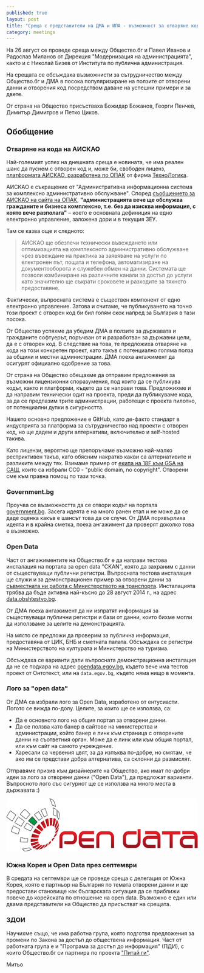 ```yaml
---
published: true
layout: post
title: "Среща с представители на ДМА и ИПА - възможност за отваряне кода на АИСКАО"
category: meetings
---
```


На 26 август се проведе среща между Общество.бг и Павел Иванов и Радослав Миланов от Дирекция "Модернизация на администрацията", както и с Николай Бизев от Института по публична администрация.

На срещата се обсъждаха възможнисти за сътрудничество между Общество.бг и ДМА в посока популяризиране на ползите от отворени данни и отворения код посредством даване на успешни примери и за двете.

От страна на Общество присъстваха Божидар Божанов, Георги Пенчев, Димитър Димитров и Петко Циков.

## Обобщение

### Отваряне на кода на АИСКАО

Най-големият успех на днешната среща е новината, че има реален шанс да пуснем с отворен код и, може би, свободен лиценз, [платформата АИСКАО, разработена по ОПАК](http://www.opac.government.bg/bg/topical/news/view/528) от фирма [ТехноЛогика](http://www.technologica.com/presscenter/news/news-last/2013/11/20/%D1%82%D0%B5%D1%85%D0%BD%D0%BE%D0%BB%D0%BE%D0%B3%D0%B8%D0%BA%D0%B0-%D1%83%D1%81%D0%BF%D0%B5%D1%88%D0%BD%D0%BE-%D0%BF%D1%80%D0%B8%D0%BA%D0%BB%D1%8E%D1%87%D0%B8-%D0%BF%D1%80%D0%BE%D0%B5%D0%BA%D1%82-%D0%B7%D0%B0-%D0%BA%D0%BE%D0%BC%D0%BF%D0%BB%D0%B5%D0%BA%D1%81%D0%BD%D0%B8-%D0%B5-%D1%83%D1%81%D0%BB%D1%83%D0%B3%D0%B8).

АИСКАО е съкращение от "Административна информационна система за комплексно административно обслужване". Според [съобщението за АИСКАО на сайта на ОПАК](http://www.opac.government.bg/bg/topical/news/view/528), **"администрацията вече ще обслужва гражданите и бизнеса комплексно, т.е. без да изисква информация, с която вече разполага"** – което е основната дефиниция на едно електронно управление, заложена дори и в текущия ЗЕУ.

Там се казва още и следното:

> АИСКАО ще обезпечи технически въвеждането или оптимизацията на комплексното административно обслужване чрез въвеждане на практика за заявяване на услуги по електронен път, пощата и телефона, автоматизиране на документооборота и служебен обмен на данни. Системата ще позволи комбиниране на различните канали за достъп до услуги като значително ще съкрати сроковете и разходите за тяхното предоставяне.

Фактически, въпросната система е съществен компонент от едно електронно управление. Затова и считаме, че публикуването на точно този проект с отворен код би бил голям скок напред за България в тази посока.

От Общество успяхме да убедим ДМА в ползите за държавата и гражданите софтуерът, поръчван от и разработван за държавни цели, да е с отворен код. В следствие на това, те предложиха отваряне на кода на този конкретен проект, като такъв с потенциално голяма полза за общини и местни администрации. ДМА поеха ангажимент да осигурят официално одобрение за това.

От страна на Общество обещахме да отправим предложения за възможни лицензионни споразумения, под които да се публикува кодът, както и платформи, където да се направи това. Предложихме и да направим технически одит на проекта, преди да публикуваме кода, за да се предпазим трите администрации, работещи с проекта пилотно, от потенциални дупки в сигурността.

Нашето основно предложение е GitHub, като де-факто стандарт в индустрията за платформа за сътрудничество над проекти с отворен код, но ще дадем и други алтернативи, включително и self-hosted такива.

Като лицензи, вероятно ще препоръчаме възможно най-малко рестриктивен такъв, като обясним накратко какви са алтернативите и разликите между тях. Взимаме пример от [екипа на 18F към GSA на САЩ](https://github.com/18F/open-source-policy/blob/master/LICENSE.md#readme), които са избрали CC0 - "public domain, no copyright". Отворени сме към правна помощ по тази точка.

### Government.bg

Проучва се възможността да се отвори кодът на портала [government.bg](http://www.government.bg/). Засега идеята е на много ранен етап и не може да се даде оценка какъв е шансът това да се случи. От ДМА порхвърлиха идеята и в крайна сметка, поеха ангажимент да проверят доколко това е възможно.

### Open Data

Част от ангажиментите на Общество.бг е да направи тестова инсталация на портала за open data "CKAN", която да захраним с данни от съществуващи публични регистри. Въпросната тестова инсталация ще служи и за демонстрационен пример за отворени данни за [съвместната ни работа с Министерството на транспорта](/meetings/2014/08/19/sreshta-kamen-spassov-mtits.html). Инсталацията трябва да бъде активна най-късно до 28 август 2014 г., на адрес [data.obshtestvo.bg](http://data.obshtestvo.bg/).

От ДМА поеха ангажимент да ни изпратят информация за съществуващи публични регистри и бази от данни, които бихме могли да използваме за целите на демонстрацията.

На място се предложи да проверим за публична информация, предоставяна от ЦИК, БНБ и сметната палата. Обсъждаха се регистри на Министерството на културата и Министерство на туризма.

Обсъждаха се варианти дали въпросната демонстрационна инсталация да не се подкара на адрес [opendata.egov.bg](http://opendata.egov.bg/), където вече има тестов проект от Онтотекст, или на `data.egov.bg`, където няма нищо в момента.

### Лого за "open data"

От ДМА са избрали лого за Open Data, изработено от ентусиасти. Логото се вижда по-долу. Целите, за които ще се използва, са:

- Да е основното лого на общия портал за отворени данни.
- Да се ползва като банер в сайтове на министерства и администрации, който банер е линк към страница с отворените данни на съответния орган. Може да е линк или към общия портал, или към сайт на самото учреждение.
- Харесали са червения цвят, за да изпъква по-добре, но смятам, че ако им се представи добра алтернатива, са склонни да размислят.

Отправяме призив към дизайнерите на Общество, ако имат по-добри идеи за лого за отворени данни ("Open Data"), да предложат варианти. Въпросното лого със сигурнот ще се използва на много места в държавата :)

![Open Data Logo Suggestion](/media/open-data-logo-suggestion.png)

### Южна Корея и Open Data през септември

В средата на септември ще се проведе среща с делегация от Южна Корея, която е партньор на България по темата отворени данни и ще предостави становище как българската ситуация да се приближи повече до корейската по отношение на open data. Възможно е един или двама представители на Общество да присъстват на срещата.

### ЗДОИ

Научихме също, че има работна група, която подготвя предложения за промени по Закона за достъп до обществена информация. Част от работната група е и "Програма за достъп до информация" (ПДИ), с които Общество.бг си партнира по проекта ["Питай ги"](https://pitaigi.bg/).

Митьо
